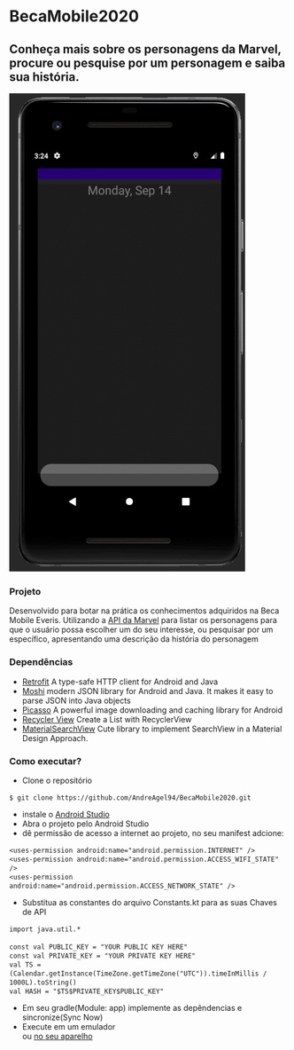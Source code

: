 # BecaMobile2020

## Conheça mais sobre os personagens da Marvel, procure ou pesquise por um personagem e saiba sua história.

![beca_mobile](https://github.com/AndreAgel94/BecaMobile2020/blob/dev/GIF%20Beca.gif)

### Projeto
Desenvolvido para botar na prática os conhecimentos adquiridos na Beca Mobile Everis. 
Utilizando a [API da Marvel](https://developer.marvel.com/) para listar os personagens para que o usuário
possa escolher um do seu interesse, ou pesquisar por um específico, apresentando uma descrição da história 
do personagem  
### Dependências 
* [Retrofit](https://square.github.io/retrofit/)
A type-safe HTTP client for Android and Java
* [Moshi](https://github.com/square/moshi/)
modern JSON library for Android and Java. It makes it easy to parse JSON into Java objects
* [Picasso](https://square.github.io/picasso/#download)
A powerful image downloading and caching library for Android
* [Recycler View](https://developer.android.com/guide/topics/ui/layout/recyclerview)
Create a List with RecyclerView
* [MaterialSearchView](https://github.com/MiguelCatalan/MaterialSearchView)
Cute library to implement SearchView in a Material Design Approach.
### Como executar?
* Clone o repositório <br />
```
$ git clone https://github.com/AndreAgel94/BecaMobile2020.git
```
* instale o [Android Studio](https://developer.android.com/studio/?gclid=Cj0KCQjwqfz6BRD8ARIsAIXQCf1TDuk2Rpr7UFi3W57PvX4WS4dVyMI8QK0uaK-zYwq1T-TweWTCuvYaAhm8EALw_wcB&gclsrc=aw.ds)
* Abra o projeto pelo Android Studio
* dê permissão de acesso a internet ao projeto, no seu manifest adcione: <br />

```
<uses-permission android:name="android.permission.INTERNET" />
<uses-permission android:name="android.permission.ACCESS_WIFI_STATE" />
<uses-permission android:name="android.permission.ACCESS_NETWORK_STATE" />
```
* Substitua as constantes do arquivo Constants.kt para as suas Chaves de API

```
import java.util.*

const val PUBLIC_KEY = "YOUR PUBLIC KEY HERE"
const val PRIVATE_KEY = "YOUR PRIVATE KEY HERE"
val TS = (Calendar.getInstance(TimeZone.getTimeZone("UTC")).timeInMillis / 1000L).toString()
val HASH = "$TS$PRIVATE_KEY$PUBLIC_KEY"
```

* Em seu gradle(Module: app) implemente as depêndencias e sincronize(Sync Now)
* Execute em um emulador <br /> 
ou [no seu aparelho](https://developer.android.com/training/basics/firstapp/running-app?hl=pt-br)
